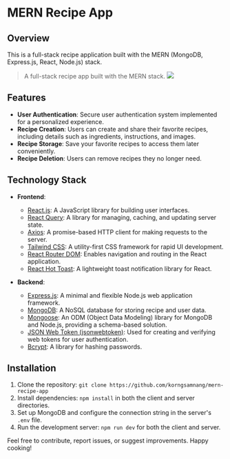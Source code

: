 # MERN Recipe App

## Overview

This is a full-stack recipe application built with the MERN (MongoDB, Express.js, React, Node.js) stack.

> A full-stack recipe app built with the MERN stack.
![](https://github.com/korngsamnang/mern-recipe-app/assets/99709883/3bb17d35-4fac-48b9-b901-78bdbe514bc9)

## Features

- **User Authentication**: Secure user authentication system implemented for a personalized experience.
- **Recipe Creation**: Users can create and share their favorite recipes, including details such as ingredients,
  instructions, and images.
- **Recipe Storage**: Save your favorite recipes to access them later conveniently.
- **Recipe Deletion**: Users can remove recipes they no longer need.

## Technology Stack

- **Frontend**:
    - [React.js]: A JavaScript library for building user interfaces.
    - [React Query]: A library for managing, caching, and updating server state.
    - [Axios]: A promise-based HTTP client for making requests to the server.
    - [Tailwind CSS]: A utility-first CSS framework for rapid UI development.
    - [React Router DOM]: Enables navigation and routing in the React application.
    - [React Hot Toast]: A lightweight toast notification library for React.

- **Backend**:
    - [Express.js]: A minimal and flexible Node.js web application framework.
    - [MongoDB]: A NoSQL database for storing recipe and user data.
    - [Mongoose]: An ODM (Object Data Modeling) library for MongoDB and Node.js, providing a schema-based solution.
    - [JSON Web Token (jsonwebtoken)]: Used for creating and verifying web tokens for user authentication.
    - [Bcrypt]: A library for hashing passwords.

## Installation

1. Clone the repository: `git clone https://github.com/korngsamnang/mern-recipe-app`
2. Install dependencies: `npm install` in both the client and server directories.
3. Set up MongoDB and configure the connection string in the server's `.env` file.
4. Run the development server: `npm run dev` for both the client and server.

Feel free to contribute, report issues, or suggest improvements. Happy cooking!

[React.js]:<https://react.dev/>

[React Query]:<https://tanstack.com/query/latest/>

[Axios]:<https://axios-http.com/docs/intro/>

[Tailwind CSS]:<https://tailwindcss.com//>

[React Router DOM]:<https://reactrouter.com/en/main/>

[React Hot Toast]:<https://react-hot-toast.com//>


[Express.js]:<https://expressjs.com//>

[MongoDB]:<https://www.mongodb.com//>

[Mongoose]:<https://mongoosejs.com//>

[JSON Web Token (jsonwebtoken)]:<https://jwt.io//>

[Bcrypt]:<https://www.npmjs.com/package/bcrypt/>